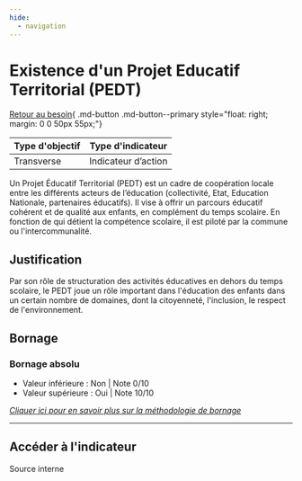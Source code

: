 ```yaml
---
hide:
  - navigation
---
```


# Existence d'un Projet Educatif Territorial (PEDT)

[Retour au besoin](https://konsilion.github.io/diag360/pages/besoins/be1){ .md-button .md-button--primary style="float: right; margin: 0 0 50px 55px;"}

|Type d'objectif|Type d'indicateur|
|--|--|
|Transverse|Indicateur d’action|

Un  Projet  Éducatif  Territorial  (PEDT)  est  un  cadre  de  coopération  locale  entre  les différents  acteurs  de  l’éducation  (collectivité,  Etat,  Education  Nationale,  partenaires éducatifs).  Il  vise  à  offrir un parcours éducatif cohérent et de qualité aux enfants, en complément  du  temps  scolaire.  En  fonction de qui détient la compétence scolaire, il est piloté par la commune ou l'intercommunalité. 

## Justification

Par son rôle de structuration des activités éducatives en dehors du temps scolaire, le PEDT joue un rôle important dans l'éducation des enfants dans un certain nombre de domaines, dont la citoyenneté, l'inclusion, le respect de l'environnement.  

## Bornage

### Bornage absolu

* Valeur inférieure : Non | Note 0/10
* Valeur supérieure : Oui | Note 10/10
  
*[Cliquer ici pour en savoir plus sur la méthodologie de bornage](https://konsilion.github.io/diag360/pages/indicateurs/methode_bornage)*

---

## Accéder à l'indicateur

Source interne
